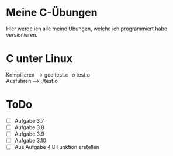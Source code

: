 # Meine C-Übungen
Hier werde ich alle meine Übungen, welche ich programmiert habe versionieren.  

# C unter Linux
Kompilieren --> gcc test.c -o test.o  
Ausführen   --> ./test.o  

# ToDo
- [ ] Aufgabe 3.7  
- [ ] Aufgabe 3.8  
- [ ] Aufgabe 3.9  
- [ ] Aufgabe 3.10  
- [ ] Aus Aufgabe 4.8 Funktion erstellen  
